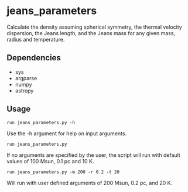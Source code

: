 # jeans_parameters

Calculate the density assuming spherical symmetry, the thermal velocity dispersion, the Jeans length, and the Jeans mass for any given mass, radius and temperature.

## Dependencies

* sys
* argparse
* numpy
* astropy

## Usage

`run jeans_parameters.py -h` 

Use the -h argument for help on input arguments.

`run jeans_parameters.py`

If no arguments are specified by the user, the script will run with default values of 100 Msun, 0.1 pc and 10 K.

`run jeans_parameters.py -m 200 -r 0.2 -t 20`

Will run with user defined arguments of 200 Msun, 0.2 pc, and 20 K.


